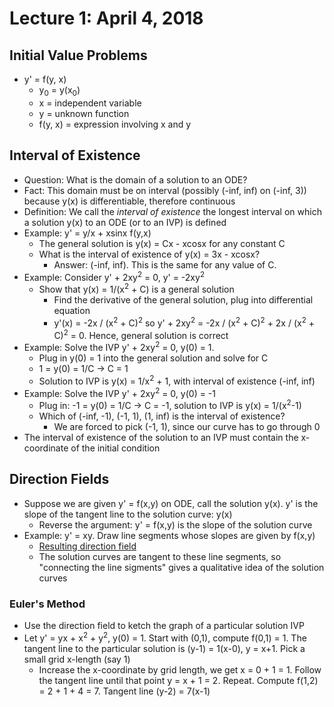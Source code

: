# Lecture 1: April 4, 2018
## Initial Value Problems
* y' = f(y, x)
  * y<sub>0</sub> = y(x<sub>0</sub>)
  * x = independent variable
  * y = unknown function
  * f(y, x) = expression involving x and y
## Interval of Existence
* Question: What is the domain of a solution to an ODE?
* Fact: This domain must be on interval (possibly (-inf, inf) on (-inf, 3)) because y(x) is differentiable, therefore continuous
* Definition: We call the *interval of existence* the longest interval on which a solution y(x) to an ODE (or to an IVP) is defined
* Example: y' = y/x + xsinx f(y,x)
  * The general solution is y(x) = Cx - xcosx for any constant C
  * What is the interval of existence of y(x) = 3x - xcosx? 
    * Answer: (-inf, inf). This is the same for any value of C.
* Example: Consider y' + 2xy<sup>2</sup> = 0, y' = -2xy<sup>2</sup>
  * Show that y(x) = 1/(x<sup>2</sup> + C) is a general solution
    * Find the derivative of the general solution, plug into differential equation
    * y'(x) = -2x / (x<sup>2</sup> + C)<sup>2</sup> so y' + 2xy<sup>2</sup> = -2x / (x<sup>2</sup> + C)<sup>2</sup> + 2x / (x<sup>2</sup> + C)<sup>2</sup> = 0. Hence, general solution is correct
* Example: Solve the IVP y' + 2xy<sup>2</sup> = 0, y(0) = 1.
  * Plug in y(0) = 1 into the general solution and solve for C
  * 1 = y(0) = 1/C -> C = 1
  * Solution to IVP is y(x) = 1/x<sup>2</sup> + 1, with interval of existence (-inf, inf)
* Example: Solve the IVP y' + 2xy<sup>2</sup> = 0, y(0) = -1
  * Plug in: -1 = y(0) = 1/C -> C = -1, solution to IVP is y(x) = 1/(x<sup>2</sup>-1)
  * Which of (-inf, -1), (-1, 1), (1, inf) is the interval of existence?
    * We are forced to pick (-1, 1), since our curve has to go through 0
* The interval of existence of the solution to an IVP must contain the x-coordinate of the initial condition
## Direction Fields
* Suppose we are given y' = f(x,y) on ODE, call the solution y(x). y' is the slope of the tangent line to the solution curve: y(x)
  * Reverse the argument: y' = f(x,y) is the slope of the solution curve
* Example: y' = xy. Draw line segments whose slopes are given by f(x,y)
  * [Resulting direction field](images/april4-1.PNG)
  * The solution curves are tangent to these line segments, so "connecting the line sigments" gives a qualitative idea of the solution curves
### Euler's Method
* Use the direction field to ketch the graph of a particular solution IVP
* Let y' = yx + x<sup>2</sup> + y<sup>2</sup>, y(0) = 1. Start with (0,1), compute f(0,1) = 1. The tangent line to the particular solution is (y-1) = 1(x-0), y = x+1. Pick a small grid x-length (say 1)
  * Increase the x-coordinate by grid length, we get x = 0 + 1 = 1. Follow the tangent line until that point y = x + 1 = 2. Repeat. Compute f(1,2) = 2 + 1 + 4 = 7. Tangent line (y-2) = 7(x-1)

